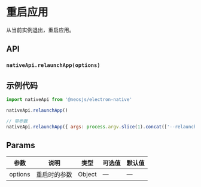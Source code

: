 # 重启应用 <BadgeTip text="renderer" type="green"></BadgeTip>

从当前实例退出，重启应用。

## API
### `nativeApi.relaunchApp(options)`
### 

## 示例代码
```js
import nativeApi from '@neosjs/electron-native'

nativeApi.relaunchApp()

// 带参数
nativeApi.relaunchApp({ args: process.argv.slice(1).concat(['--relaunch']) })
```

## Params

| 参数  | 说明     | 类型   | 可选值     | 默认值 |
| ----- | -------- | ------ | ---------- | ------ |
| options | 重启时的参数 | Object | — | —     |

